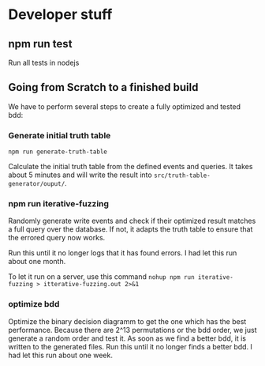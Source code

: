 # Developer stuff

## npm run test
Run all tests in nodejs


## Going from Scratch to a finished build

We have to perform several steps to create a fully optimized and tested bdd:

### Generate initial truth table

`npm run generate-truth-table`

Calculate the initial truth table from the defined events and queries.
It takes about 5 minutes and will write the result into `src/truth-table-generator/ouput/`.

### npm run iterative-fuzzing

Randomly generate write events and check if their optimized result matches a full query over the database.
If not, it adapts the truth table to ensure that the errored query now works.

Run this until it no longer logs that it has found errors. I had let this run about one month.

To let it run on a server, use this command
`nohup npm run iterative-fuzzing > itterative-fuzzing.out 2>&1`

### optimize bdd

Optimize the binary decision diagramm to get the one which has the best performance.
Because there are 2^13 permutations or the bdd order, we just generate a random order and test it.
As soon as we find a better bdd, it is written to the generated files.
Run this until it no longer finds a better bdd. I had let this run about one week.
